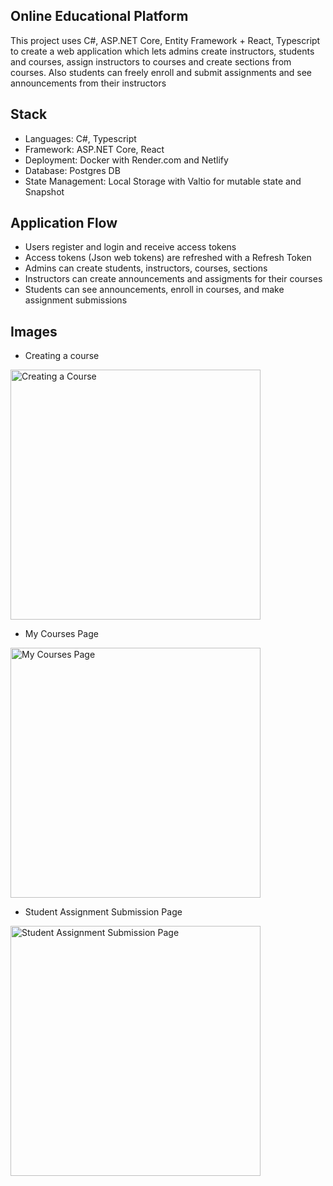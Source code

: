 ## Online Educational Platform

This project uses C#, ASP.NET Core, Entity Framework + React, Typescript to create a web application which lets admins create instructors, students and courses, assign instructors to courses and create sections from courses.
Also students can freely enroll and submit assignments and see announcements from their instructors

## Stack
- Languages: C#, Typescript
- Framework: ASP.NET Core, React
- Deployment: Docker with Render.com and Netlify
- Database: Postgres DB
- State Management: Local Storage with Valtio for mutable state and Snapshot

## Application Flow
- Users register and login and receive access tokens
- Access tokens (Json web tokens) are refreshed with a Refresh Token
- Admins can create students, instructors, courses, sections
- Instructors can create announcements and assigments for their courses
- Students can see announcements, enroll in courses, and make assignment submissions

## Images
- Creating a course
<img width="400" alt="Creating a Course" src="https://github.com/user-attachments/assets/8b0ad332-30d7-4d67-8dbd-c12723a52eeb" />

- My Courses Page
<img width="400" alt="My Courses Page" src="https://github.com/user-attachments/assets/c14dc9c8-80f1-42ae-9e26-a3ef4ea906c9" />

- Student Assignment Submission Page
<img width="400" alt="Student Assignment Submission Page" src="https://github.com/user-attachments/assets/936a1794-5480-4fcb-823f-57cecdfce0b2" />
